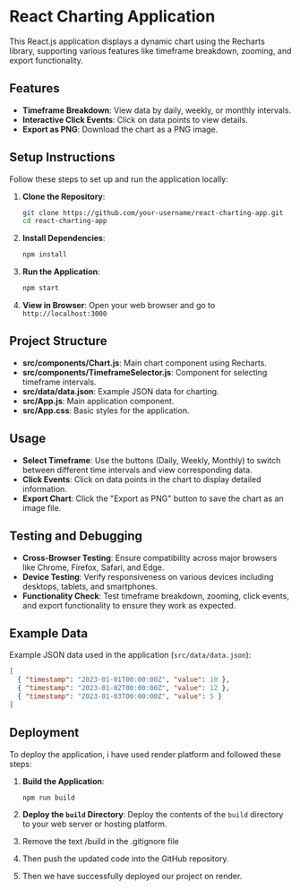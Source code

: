 # React Charting Application

This React.js application displays a dynamic chart using the Recharts library, supporting various features like timeframe breakdown, zooming, and export functionality.

## Features

- **Timeframe Breakdown**: View data by daily, weekly, or monthly intervals.
- **Interactive Click Events**: Click on data points to view details.
- **Export as PNG**: Download the chart as a PNG image.

## Setup Instructions

Follow these steps to set up and run the application locally:

1. **Clone the Repository**:
    ```bash
    git clone https://github.com/your-username/react-charting-app.git
    cd react-charting-app
    ```

2. **Install Dependencies**:
    ```bash
    npm install
    ```

3. **Run the Application**:
    ```bash
    npm start
    ```

4. **View in Browser**:
    Open your web browser and go to `http://localhost:3000`

## Project Structure

- **src/components/Chart.js**: Main chart component using Recharts.
- **src/components/TimeframeSelector.js**: Component for selecting timeframe intervals.
- **src/data/data.json**: Example JSON data for charting.
- **src/App.js**: Main application component.
- **src/App.css**: Basic styles for the application.

## Usage

- **Select Timeframe**: Use the buttons (Daily, Weekly, Monthly) to switch between different time intervals and view corresponding data.
- **Click Events**: Click on data points in the chart to display detailed information.
- **Export Chart**: Click the "Export as PNG" button to save the chart as an image file.

## Testing and Debugging

- **Cross-Browser Testing**: Ensure compatibility across major browsers like Chrome, Firefox, Safari, and Edge.
- **Device Testing**: Verify responsiveness on various devices including desktops, tablets, and smartphones.
- **Functionality Check**: Test timeframe breakdown, zooming, click events, and export functionality to ensure they work as expected.

## Example Data

Example JSON data used in the application (`src/data/data.json`):

```json
[
  { "timestamp": "2023-01-01T00:00:00Z", "value": 10 },
  { "timestamp": "2023-01-02T00:00:00Z", "value": 12 },
  { "timestamp": "2023-01-03T00:00:00Z", "value": 5 }
]
```

## Deployment

To deploy the application, i have used render platform and followed these steps:

1. **Build the Application**:
    ```bash
    npm run build
    ```

2. **Deploy the `build` Directory**:
    Deploy the contents of the `build` directory to your web server or hosting platform.

3. Remove the text /build in the .gitignore file

4. Then push the updated code into the GitHub repository.

5. Then we have successfully deployed our project on render.


